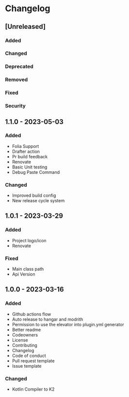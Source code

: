 # Changelog

## [Unreleased]

### Added

### Changed

### Deprecated

### Removed

### Fixed

### Security

## 1.1.0 - 2023-05-03

### Added
- Folia Support
- Drafter action
- Pr build feedback
- Renovate
- Basic Unit testing
- Debug Paste Command

### Changed
- Improved build config
- New release cycle system

## 1.0.1 - 2023-03-29

### Added
- Project logo/icon
- Renovate

### Fixed
- Main class path
- Api Version

## 1.0.0 - 2023-03-16

### Added
- Github actions flow
- Auto release to hangar and modrith
- Permission to use the elevator into plugin.yml generator
- Better readme
- Codeowners
- License
- Contributing
- Changelog
- Code of conduct
- Pull request template
- Issue template

### Changed
- Kotlin Compiler to K2

